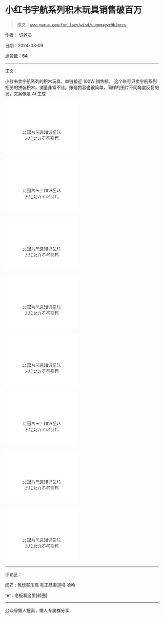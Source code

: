 # 小红书宇航系列积木玩具销售破百万

> 原文：[`www.yuque.com/for_lazy/wind/uugngagwr9b2mrrs`](https://www.yuque.com/for_lazy/wind/uugngagwr9b2mrrs)

作者： 饲养员

日期：2024-08-09

点赞数：**54**

* * *

正文：

小红书卖宇航系列的积木玩具，单链接近 100W 销售额。
这个账号只卖宇航系列相关的拼装积木，销量非常不错，账号内容也很简单，同样的图片不同角度反复的发，文案像是 AI 生成

![](img/832dccf9ca35bc7aa2a6db2e885f4adb.png "None")

![](img/5754c32fb75faa304cc866af39bc085c.png "None")

![](img/5a2583e9ef197a7c123114c2b69d89e3.png "None")

![](img/8a8062deef22c268c8d5370edd603f27.png "None")

![](img/e10d149ff70a51c7288113def782cc51.png "None")

![](img/120fdf8a6cfdd530dfa27d75cd6d4bd1.png "None")

![](img/4d9f7e2aefee6b71dfe37930ec6cb2aa.png "None")

![](img/ac30fa834fcc7bee20bb9a6d5f3415d6.png "None")

* * *

评论区：

闫君 : 我想买乐高 有正品渠道吗 哈哈

ᵔᴥᵔ : 老板看这里[转圈]

* * *

公众号懒人搜索，懒人专属群分享